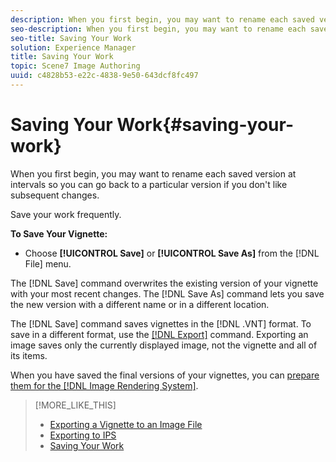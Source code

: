 ```yaml
---
description: When you first begin, you may want to rename each saved version at intervals so you can go back to a particular version if you don't like subsequent changes.
seo-description: When you first begin, you may want to rename each saved version at intervals so you can go back to a particular version if you don't like subsequent changes.
seo-title: Saving Your Work
solution: Experience Manager
title: Saving Your Work
topic: Scene7 Image Authoring
uuid: c4828b53-e22c-4838-9e50-643dcf8fc497
---
```


# Saving Your Work{#saving-your-work}

When you first begin, you may want to rename each saved version at intervals so you can go back to a particular version if you don't like subsequent changes.

Save your work frequently.

**To Save Your Vignette:**

* Choose **[!UICONTROL Save]** or **[!UICONTROL Save As]** from the [!DNL File] menu.

The [!DNL Save] command overwrites the existing version of your vignette with your most recent changes. The [!DNL Save As] command lets you save the new version with a different name or in a different location.

The [!DNL Save] command saves vignettes in the [!DNL .VNT] format. To save in a different format, use the [ [!DNL Export]](../c-vat-vign-img-rend/t-vat-exp-vign-img-file.md#task-18c83bf6c1ff4c879fc87939835c3e44) command. Exporting an image saves only the currently displayed image, not the vignette and all of its items.

When you have saved the final versions of your vignettes, you can [prepare them for the [!DNL Image Rendering System]](../c-vat-gs/c-vat-prep-img-dyn-rend/c-vat-img-rend-sys/c-vat-abt-vign-update-tool.md#concept-61c09096c9384766b30097c814780780). 

>[!MORE_LIKE_THIS]
>
>* [Exporting a Vignette to an Image File](../c-vat-vign-img-rend/t-vat-exp-vign-img-file.md#task-18c83bf6c1ff4c879fc87939835c3e44)
>* [Exporting to IPS](../c-vat-vign-img-rend/t-vat-exp-ips.md#task-a3367d2830a544e99bca84633b7fee7d)
>* [Saving Your Work](../c-vat-vign-img-rend/c-vat-save-work-vign.md#concept-e729f201fb734454be264f737147ae78)
